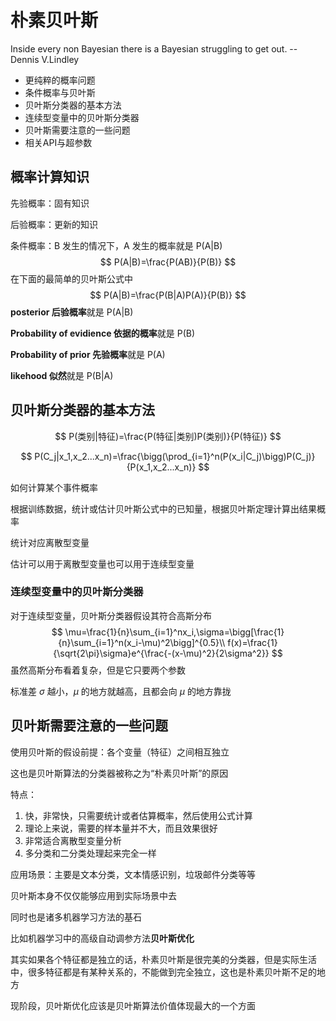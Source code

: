 # 朴素贝叶斯

Inside every non Bayesian there is a Bayesian struggling to get out. -- Dennis V.Lindley

- 更纯粹的概率问题
- 条件概率与贝叶斯
- 贝叶斯分类器的基本方法
- 连续型变量中的贝叶斯分类器 
- 贝叶斯需要注意的一些问题
- 相关API与超参数

## 概率计算知识

先验概率：固有知识

后验概率：更新的知识

条件概率：B 发生的情况下，A 发生的概率就是 P(A|B)
$$
P(A|B)=\frac{P(AB)}{P(B)}
$$
在下面的最简单的贝叶斯公式中
$$
P(A|B)=\frac{P(B|A)P(A)}{P(B)}
$$
**posterior 后验概率**就是 P(A|B)

**Probability of evidience 依据的概率**就是 P(B)

**Probability of prior 先验概率**就是 P(A)

**likehood 似然**就是 P(B|A)

## 贝叶斯分类器的基本方法

$$
P(类别|特征)=\frac{P(特征|类别)P(类别)}{P(特征)}
$$

$$
P(C_j|x_1,x_2...x_n)=\frac{\bigg(\prod_{i=1}^n(P(x_i|C_j)\bigg)P(C_j)}{P(x_1,x_2...x_n)}
$$

如何计算某个事件概率

根据训练数据，统计或估计贝叶斯公式中的已知量，根据贝叶斯定理计算出结果概率

统计对应离散型变量

估计可以用于离散型变量也可以用于连续型变量

### 连续型变量中的贝叶斯分类器

对于连续型变量，贝叶斯分类器假设其符合高斯分布
$$
\mu=\frac{1}{n}\sum_{i=1}^nx_i,\sigma=\bigg[\frac{1}{n}\sum_{i=1}^n(x_i-\mu)^2\bigg]^{0.5}\\
f(x)=\frac{1}{\sqrt{2\pi}\sigma}e^{\frac{-(x-\mu)^2}{2\sigma^2}}
$$
虽然高斯分布看着复杂，但是它只要两个参数

标准差 $\sigma$ 越小，$\mu$ 的地方就越高，且都会向 $\mu$ 的地方靠拢

## 贝叶斯需要注意的一些问题

使用贝叶斯的假设前提：各个变量（特征）之间相互独立

这也是贝叶斯算法的分类器被称之为“朴素贝叶斯”的原因

特点：

1. 快，非常快，只需要统计或者估算概率，然后使用公式计算
2. 理论上来说，需要的样本量并不大，而且效果很好
3. 非常适合离散型变量分析
4. 多分类和二分类处理起来完全一样

应用场景：主要是文本分类，文本情感识别，垃圾邮件分类等等

贝叶斯本身不仅仅能够应用到实际场景中去

同时也是诸多机器学习方法的基石

比如机器学习中的高级自动调参方法**贝叶斯优化**

其实如果各个特征都是独立的话，朴素贝叶斯是很完美的分类器，但是实际生活中，很多特征都是有某种关系的，不能做到完全独立，这也是朴素贝叶斯不足的地方

现阶段，贝叶斯优化应该是贝叶斯算法价值体现最大的一个方面